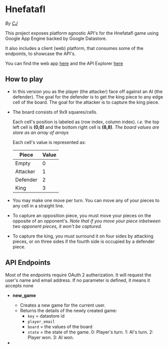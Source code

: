 # Hnefatafl

*By [CJ](https://github.com/vssrcj)*

This project exposes platform agnostic API's for the Hnefatafl game using Google App Engine backed by Google Datastore.

It also includes a client (web) platform, that consumes some of the endpoints, to showcase the API's.

You can find the web app [here](https://hnefatafl-game.appspot.com)
and the API Explorer [here](https://hnefatafl-game.appspot.com/_ah/api/explorer)

## How to play

* In this version you as the player (the attacker) face off against an AI (the defender).
  The goal for the defender is to get the king piece to any edge cell of the board.
  The goal for the attacker is to capture the king piece.

* The board consists of 9x9 squares/cells. 
  
  Each cell's position is labeled as (row index, column index). *i.e.* the top left cell is **(0,0)** and the bottom right cell is **(8,8)**.  *The board values are store as an array of arrays*

  Each cell's value is represented as:
  
  Piece | Value
  --- | ---
  Empty | 0
  Attacker | 1
  Defender | 2
  King | 3
  
* You may make one move per turn.  You can move any of your pieces to any cell in a straight line.

* To capture an opposition piece, you must move your pieces on the opposite of an opponent's.
  *Note that if you move your piece inbetween two opponent pieces, it won't be captured.*

* To capture the king, you must surround it on four sides by attacking pieces, or on three sides if the fourth side is occupied by a defender piece.

## API Endpoints

Most of the endpoints require OAuth 2 autherization.  It will request the user's name and email address.
If no parameter is defined, it means it accepts none

* **new_game**
  * Creates a new game for the current user.
  * Returns the details of the newly created game:
    * ```key```           = datastore id
    * ```player_email```
    * ```board```         = the values of the board
    * ```state```         = the state of the game.  0: Player's turn. 1: AI's turn. 2: Player won. 3: AI won.
     
* 


